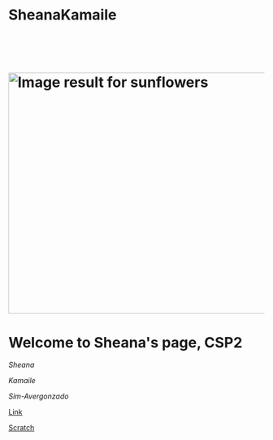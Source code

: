 # SheanaKamaile
  <html lang="en">
       <head>
           <meta charset="utf-8">
           <title>Sheana Kamaile' Website</title>
           </head>
           <body>
               <h1>
                   <img class="irc_mi" src="https://gilmour.com/wp-content/uploads/2018/03/growing-sunflowers.jpg" alt="Image result for sunflowers" onload="typeof google==='object'&amp;&amp;google.aft&amp;&amp;google.aft(this)" width="819" height="475" style="margin-top: 58px;">
           <style>
           </style>
       <body>
           <h1>
               Welcome to Sheana's page, CSP2 </h1>
               <p><i>Sheana</i></p>
                <p><i>Kamaile</i></p>
                <p><i>Sim-Avergonzado</i></p>
                <p><a href="https://selflove-sheanaavergonzado.c9users.io/welcome.html" target="_blank">Link</a></p>
                <p><a href="https://scratch.mit.edu/projects/246340804/#player">Scratch
      <html>
<body background="https://secure.i.telegraph.co.uk/multimedia/archive/03147/Teletubbies-baby-s_3147210b.jpg">
    </body>
    </html>
